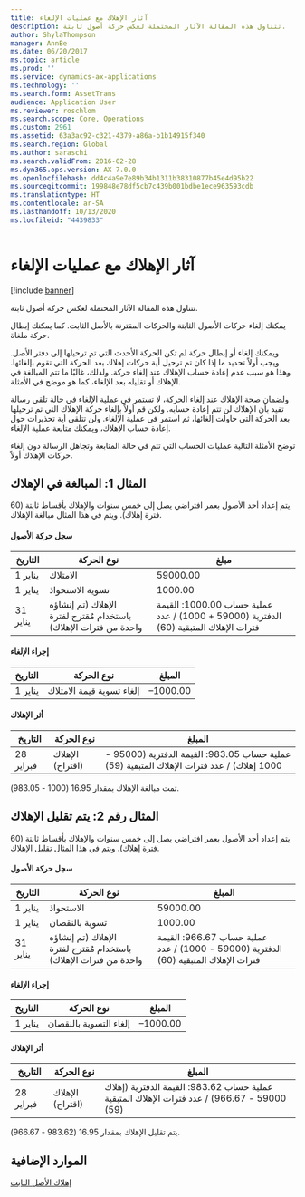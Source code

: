 ```yaml
---
title: آثار الإهلاك مع عمليات الإلغاء
description: تتناول هذه المقالة الآثار المحتملة لعكس حركة أصول ثابتة.
author: ShylaThompson
manager: AnnBe
ms.date: 06/20/2017
ms.topic: article
ms.prod: ''
ms.service: dynamics-ax-applications
ms.technology: ''
ms.search.form: AssetTrans
audience: Application User
ms.reviewer: roschlom
ms.search.scope: Core, Operations
ms.custom: 2961
ms.assetid: 63a3ac92-c321-4379-a86a-b1b14915f340
ms.search.region: Global
ms.author: saraschi
ms.search.validFrom: 2016-02-28
ms.dyn365.ops.version: AX 7.0.0
ms.openlocfilehash: dd4c4a9e7e89b34b1311b38310877b45e4d95b22
ms.sourcegitcommit: 199848e78df5cb7c439b001bdbe1ece963593cdb
ms.translationtype: HT
ms.contentlocale: ar-SA
ms.lasthandoff: 10/13/2020
ms.locfileid: "4439833"
---
```

# <a name="depreciation-effects-with-reversals"></a>آثار الإهلاك مع عمليات الإلغاء

[!include [banner](../includes/banner.md)]

تتناول هذه المقالة الآثار المحتملة لعكس حركة أصول ثابتة. 

يمكنك إلغاء حركات الأصول الثابتة والحركات المقترنة بالأصل الثابت. كما يمكنك إبطال حركة ملغاة. 

ويمكنك إلغاء أو إبطال حركة لم تكن الحركة الأحدث التي تم ترحيلها إلى دفتر الأصل. ويجب أولاً تحديد ما إذا كان تم ترحيل أية حركات إهلاك بعد الحركة التي تقوم بإلغائها. وهذا هو سبب عدم إعادة حساب الإهلاك عند إلغاء حركة. ولذلك، غالبًا ما تتم المبالغة في الإهلاك أو تقليله بعد الإلغاء، كما هو موضح في الأمثلة. 

ولضمان صحة الإهلاك عند إلغاء الحركة، لا تستمر في عملية الإلغاء في حالة تلقي رسالة تفيد بأن الإهلاك لن تتم إعادة حسابه. ولكن قم أولاً بإلغاء حركة الإهلاك التي تم ترحيلها بعد الحركة التي حاولت إلغائها، ثم استمر في عملية الإلغاء. ولن تتلقى أية تحذيرات حول إعادة حساب الإهلاك، ويمكنك متابعة عملية الإلغاء. 

توضح الأمثلة التالية عمليات الحساب التي تتم في حالة المتابعة وتجاهل الرسالة دون إلغاء حركات الإهلاك أولاً.

## <a name="example-1-depreciation-is-overstated"></a> المثال 1: المبالغة في الإهلاك
يتم إعداد أحد الأصول بعمر افتراضي يصل إلى خمس سنوات والإهلاك بأقساط ثابتة (60 فترة إهلاك). ويتم في هذا المثال مبالغة الإهلاك.
#### <a name="asset-transaction-history"></a>سجل حركة الأصول

| التاريخ       | نوع الحركة                                                          | مبلغ                                    |
|------------|---------------------------------------------------------------------------|-------------------------------------------|
| 1 يناير  | الامتلاك                                                               | 59000.00                                 |
| 1 يناير  | تسوية الاستحواذ                                                    | 1000.00                                  |
| 31 يناير | الإهلاك (تم إنشاؤه باستخدام مُقترح لفترة واحدة من فترات الإهلاك) | عملية حساب 1000.00: القيمة الدفترية (59000 + 1000) / عدد فترات الإهلاك المتبقية (60) |

#### <a name="reversal-action"></a>إجراء الإلغاء

| التاريخ      | نوع الحركة                | المبلغ    |
|-----------|---------------------------------|-----------|
| 1 يناير | إلغاء تسوية قيمة الامتلاك | –1000.00 |

#### <a name="depreciation-effect"></a>أثر الإهلاك

| التاريخ        | نوع الحركة        | المبلغ                                                                                |
|-------------|-------------------------|---------------------------------------------------------------------------------------|
| 28 فبراير | الإهلاك (اقتراح) | عملية حساب 983.05: القيمة الدفترية (95000 - 1000 إهلاك) / عدد فترات الإهلاك المتبقية (59) |

تمت مبالغة الإهلاك بمقدار 16.95 (1000 - 983.05).

## <a name="example-2-depreciation-is-understated"></a> المثال رقم 2: يتم تقليل الإهلاك
يتم إعداد أحد الأصول بعمر افتراضي يصل إلى خمس سنوات والإهلاك بأقساط ثابتة (60 فترة إهلاك). ويتم في هذا المثال تقليل الإهلاك.
#### <a name="asset-transaction-history"></a>سجل حركة الأصول

| التاريخ       | نوع الحركة                                                          | المبلغ                                      |
|------------|---------------------------------------------------------------------------|---------------------------------------------|
| 1 يناير  | الاستحواذ                                                               | 59000.00                                   |
| 1 يناير  | تسوية بالنقصان                                                     | 1000.00                                    |
| 31 يناير | الإهلاك (تم إنشاؤه باستخدام مُقترح لفترة واحدة من فترات الإهلاك) | عملية حساب 966.67: القيمة الدفترية (59000 - 1000) / عدد فترات الإهلاك المتبقية (60) |

#### <a name="reversal-action"></a>إجراء الإلغاء

| التاريخ      | نوع الحركة               | المبلغ    |
|-----------|--------------------------------|-----------|
| 1 يناير | إلغاء التسوية بالنقصان | –1000.00 |

#### <a name="depreciation-effect"></a>أثر الإهلاك

| التاريخ        | نوع الحركة        | المبلغ                                                                                       |
|-------------|-------------------------|----------------------------------------------------------------------------------------------|
| 28 فبراير | الإهلاك (اقتراح) | عملية حساب 983.62: القيمة الدفترية (إهلاك 59000 - 966.67) / عدد فترات الإهلاك المتبقية (59) |

يتم تقليل الإهلاك بمقدار 16.95 (983.62 - 966.67).



<a name="additional-resources"></a>الموارد الإضافية
--------

[إهلاك الأصل الثابت](fixed-asset-depreciation.md)




